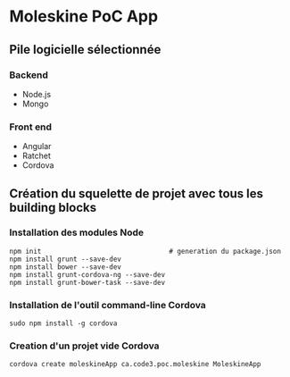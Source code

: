 # Moleskine PoC App

## Pile logicielle sélectionnée

### Backend

* Node.js
* Mongo

### Front end

* Angular
* Ratchet
* Cordova

## Création du squelette de projet avec tous les building blocks

### Installation des modules Node

```
npm init                                # generation du package.json
npm install grunt --save-dev
npm install bower --save-dev
npm install grunt-cordova-ng --save-dev
npm install grunt-bower-task --save-dev
```

### Installation de l'outil command-line Cordova

```
sudo npm install -g cordova
```

### Creation d'un projet vide Cordova

```
cordova create moleskineApp ca.code3.poc.moleskine MoleskineApp
```